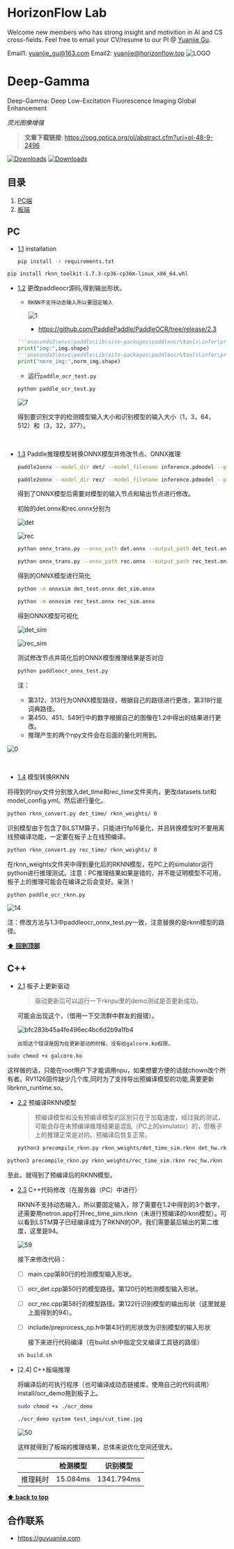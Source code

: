 # HorizonFlow Lab
Welcome new members who has strong insight and motivition in AI and CS cross-fields. Feel free to email your CV/resume to our PI 
@ [Yuanjie Gu](https://github.com/GuYuanjie).

Email1: yuanjie_gu@163.com
Email2: yuanjie@horizonflow.top
![LOGO](https://github.com/yinghanguan/images/blob/main/LOGO.jpg)

# Deep-Gamma
Deep-Gamma: Deep Low-Excitation Fluorescence Imaging Global Enhancement

*荧光图像增强*

> **文章下载链接**: https://opg.optica.org/ol/abstract.cfm?uri=ol-48-9-2496

[![Downloads](https://img.shields.io/npm/dm/eslint-config-airbnb.svg)](https://www.npmjs.com/package/eslint-config-airbnb)
[![Downloads](https://img.shields.io/npm/dm/eslint-config-airbnb-base.svg)](https://www.npmjs.com/package/eslint-config-airbnb-base)

## 目录

  1. [PC端](#PC) 
  1. [板端](#C++)

## PC

  <a name="1.1"></a>
  <a name="PC--installation"></a>

  - [1.1](#PC--installation) installation
    
    ```sh
    pip install -r requirements.txt
    ```

```sh
pip install rknn_toolkit-1.7.3-cp36-cp36m-linux_x86_64.whl
```

  <a name="1.2"></a>
  <a name="PC--shape"></a>

  - [1.2](#PC--shape)  更改paddleocr源码,得到输出形状。
    
    - `RKNN不支持动态输入所以要固定输入`
    
      ![1](https://github.com/yinghanguan/PaddleOCR2RKNN/blob/main/test_imgs/1.jpg)
      
      - https://github.com/PaddlePaddle/PaddleOCR/tree/release/2.3
    
    ```python
    '''anaconda3\envs\paddle\Lib\site-packages\paddleocr\tools\infer\predict_det.py的212行加入'''
    print("img:",img.shape)
    '''anaconda3\envs\paddle\Lib\site-packages\paddleocr\tools\infer\predict_rec.py的260行加入'''
    print("norm_img:",norm_img.shape)
    ```
    
    - 运行`paddle_ocr_test.py`
    
    ```sh
    python paddle_ocr_test.py
    ```
    
    ![7](https://github.com/yinghanguan/images/blob/main/7.png)
    
    得到要识别文字的检测模型输入大小和识别模型的输入大小（1，3，64，512）和（3，32，377）。

​	   <a name="PC--ONNX"></a>

- [1.3](#PC--ONNX) Paddle推理模型转换ONNX模型并修改节点、ONNX推理

  ```sh
  paddle2onnx --model_dir det/ --model_filename inference.pdmodel --params_filename inference.pdiparams --save_file det.onnx --opset_version 11 --enable_onnx_checker True 
  ```

  ```sh
  paddle2onnx --model_dir rec/ --model_filename inference.pdmodel --params_filename inference.pdiparams --save_file rec.onnx --opset_version 11 --enable_onnx_checker True 
  ```

  得到了ONNX模型后需要对模型的输入节点和输出节点进行修改。

  初始的det.onnx和rec.onnx分别为

  ![det](https://github.com/yinghanguan/images/blob/main/det.png)

  ![rec](https://github.com/yinghanguan/images/blob/main/rec.png)

  ```sh
  python onnx_trans.py --onnx_path det.onnx --output_path det_test.onnx --type det --det_h 64 --det_w 512
  ```

  ```sh
  python onnx_trans.py --onnx_path rec.onnx --output_path rec_test.onnx --type rec --rec_shape 377
  ```

  得到的ONNX模型进行简化

  ```sh
  python -m onnxsim det_test.onnx det_sim.onnx
  ```

  ```sh
  python -m onnxsim rec_test.onnx rec_sim.onnx
  ```

  得到ONNX模型可视化

  ![det_sim](https://github.com/yinghanguan/images/blob/main/det_sim.png)

  ![rec_sim](https://github.com/yinghanguan/images/blob/main/rec_sim.png)

  测试修改节点并简化后的ONNX模型推理结果是否对应

  ```sh
  python paddleocr_onnx_test.py
  ```

  注：

  - 第312、313行为ONNX模型路径，根据自己的路径进行更改，第318行是词典路径。
  - 第450、451、549行中的数字根据自己的图像在1.2中得出的结果进行更改。
  - 推理产生的两个npy文件会在后面的量化时用到。

![0](https://github.com/yinghanguan/images/blob/main/0.png)

​	<a name="PC--ONNX2RKNN"></a>

- [1.4](#PC--ONNX2RKNN) 模型转换RKNN

​	将得到的npy文件分别放入det_time和rec_time文件夹内，更改datasets.txt和model_config.yml。然后进行量化。

```sh
python rknn_convert.py det_time/ rknn_weights/ 0
```

识别模型由于包含了BiLSTM算子，只能进行fp16量化，并且转换模型时不要用离线预编译功能，一定要在板子上在线预编译。

```sh
python rknn_convert.py rec_time/ rknn_weights/ 0
```

​	在rknn_weights文件夹中得到量化后的RKNN模型，在PC上的simulator运行python进行推理测试。注意：PC推理结果如果是错的，并不能证明模型不可用，板子上的推理可能会在编译之后会变好。亲测！

```sh
python paddle_ocr_rknn.py
```

![14](https://github.com/yinghanguan/images/blob/main/14.png)

注：修改方法与1.3中paddleocr_onnx_test.py一致，注意替换的是rknn模型的路径。

**[⬆ 回到顶部](#目录)**

## C++

  <a name="2.1"></a>
  <a name="references--prefer-const"></a>

  - [2.1](#references--prefer-const) 板子上更新驱动

    > 驱动更新后可以运行一下rknpu里的demo测试是否更新成功。

    可能会出现这个，（借用一下交流群中群友的报错）。
    
    ![bfc283b45a4fe496ec4bc6d2b9a1fb4](https://github.com/yinghanguan/images/blob/main/bfc283b45a4fe496ec4bc6d2b9a1fb4.jpg)

  		出现这个错误是因为在更新驱动的时候，没有给galcore.ko权限。

```sh
sudo chmod +x galcore.ko
```

​		这样做的话，只能在root用户下才能调用npu，如果想要方便的话就chown改个所有者。RV1126固件缺少几个库,同时为了支持导出预编译模型的功能,需要更新librknn_runtime.so。

<a name="2.2"></a>
  <a name="references--disallow-var"></a>

  - [2.2](#references--disallow-var)  预编译RKNN模型

    > 预编译模型和没有预编译模型的区别只在于加载速度，经过我的测试，可能会存在未预编译推理结果是混乱（PC上的simulator）的，但板子上的推理正常是对的。预编译后恢复正常。

    ```sh
    python3 precompile_rknn.py rknn_weights/det_time_sim.rknn det_hw.rknn
    ```

```sh
python3 precompile_rknn.py rknn_weights/rec_time_sim.rknn rec_hw.rknn
```

至此，就得到了预编译后的RKNN模型。 

 <a name="2.3"></a>
  <a name="references--block-scope"></a>

  - [2.3](#references--block-scope) C++代码修改（在服务器（PC）中进行）

    RKNN不支持动态输入，所以要固定输入，除了需要在1.2中得到的3个数字，还需要用netron.app打开rec_time_sim.rknn（未进行预编译的rknn模型）。可以看到LSTM算子已经编译成为了RKNN的OP。我们需要最后输出的第二维度，这里是94。
    
    ![59](https://github.com/yinghanguan/images/blob/main/59.png)
    
    接下来修改代码：
    
    - [ ] main.cpp第80行的检测模型输入形状。
    
    - [ ] ocr_det.cpp第50行的模型路径。第120行的检测模型输入形状。
    
    - [ ] ocr_rec.cpp第58行的模型路径。第122行识别模型的输出形状（这里就是上面得到的94）。
    
    - [ ] include/preprocess_op.h中第43行的形状改为识别模型的输入形状
    
      接下来进行代码编译（在build.sh中指定交叉编译工具链的路径）
    
    ```sh
    sh build.sh
    ```

- [2.4] C++板端推理

  将编译后的可执行程序（也可编译成动态链接库，使用自己的代码调用）install/ocr_demo拖到板子上。

  ```sh
  sudo chmod +x ./ocr_demo
  ```

  ```sh
  ./ocr_demo system test_imgs/cut_time.jpg
  ```

  ![50](https://github.com/yinghanguan/images/blob/main/51.png)

  这样就得到了板端的推理结果，总体来说优化空间还很大。

  |          | 检测模型 | 识别模型   |
  | -------- | -------- | ---------- |
  | 推理耗时 | 15.084ms | 1341.794ms |

**[⬆ back to top](#目录)**

## 合作联系

  - https://guyuanjie.com
